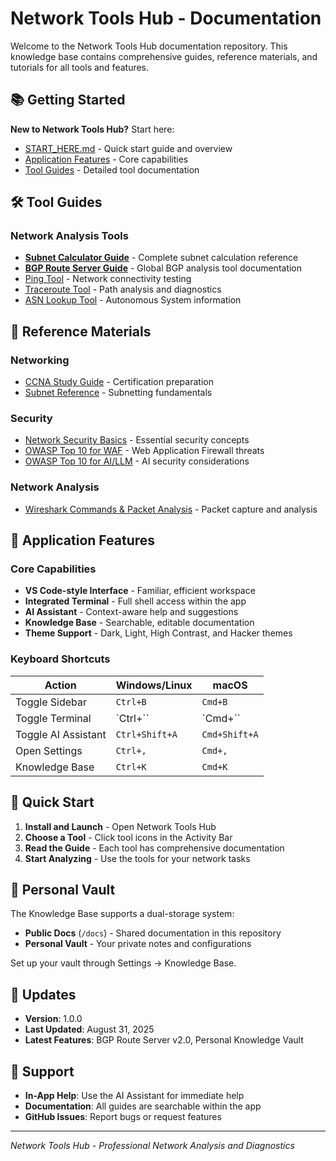 # Network Tools Hub - Documentation

Welcome to the Network Tools Hub documentation repository. This knowledge base contains comprehensive guides, reference materials, and tutorials for all tools and features.

## 📚 Getting Started

**New to Network Tools Hub?** Start here:
- [START_HERE.md](START_HERE.md) - Quick start guide and overview
- [Application Features](#application-features) - Core capabilities
- [Tool Guides](#tool-guides) - Detailed tool documentation

## 🛠️ Tool Guides

### Network Analysis Tools
- [**Subnet Calculator Guide**](tools/subnet-calculator-guide.md) - Complete subnet calculation reference
- [**BGP Route Server Guide**](tools/bgp-route-server-guide.md) - Global BGP analysis tool documentation
- [Ping Tool](tools/ping-tool.md) - Network connectivity testing
- [Traceroute Tool](tools/traceroute-tool.md) - Path analysis and diagnostics
- [ASN Lookup Tool](tools/asn-lookup.md) - Autonomous System information

## 📖 Reference Materials

### Networking
- [CCNA Study Guide](networking/ccna-study-guide.md) - Certification preparation
- [Subnet Reference](networking/subnet-guide.md) - Subnetting fundamentals

### Security
- [Network Security Basics](security/security-basics.md) - Essential security concepts
- [OWASP Top 10 for WAF](security/owasp-top10-waf.md) - Web Application Firewall threats
- [OWASP Top 10 for AI/LLM](security/owasp-top10-ai.md) - AI security considerations

### Network Analysis
- [Wireshark Commands & Packet Analysis](tools/wireshark-guide.md) - Packet capture and analysis

## 🎯 Application Features

### Core Capabilities
- **VS Code-style Interface** - Familiar, efficient workspace
- **Integrated Terminal** - Full shell access within the app
- **AI Assistant** - Context-aware help and suggestions
- **Knowledge Base** - Searchable, editable documentation
- **Theme Support** - Dark, Light, High Contrast, and Hacker themes

### Keyboard Shortcuts
| Action | Windows/Linux | macOS |
|--------|--------------|-------|
| Toggle Sidebar | `Ctrl+B` | `Cmd+B` |
| Toggle Terminal | `Ctrl+\`` | `Cmd+\`` |
| Toggle AI Assistant | `Ctrl+Shift+A` | `Cmd+Shift+A` |
| Open Settings | `Ctrl+,` | `Cmd+,` |
| Knowledge Base | `Ctrl+K` | `Cmd+K` |

## 🚀 Quick Start

1. **Install and Launch** - Open Network Tools Hub
2. **Choose a Tool** - Click tool icons in the Activity Bar
3. **Read the Guide** - Each tool has comprehensive documentation
4. **Start Analyzing** - Use the tools for your network tasks

## 📝 Personal Vault

The Knowledge Base supports a dual-storage system:
- **Public Docs** (`/docs`) - Shared documentation in this repository
- **Personal Vault** - Your private notes and configurations

Set up your vault through Settings → Knowledge Base.

## 🔄 Updates

- **Version**: 1.0.0
- **Last Updated**: August 31, 2025
- **Latest Features**: BGP Route Server v2.0, Personal Knowledge Vault

## 📮 Support

- **In-App Help**: Use the AI Assistant for immediate help
- **Documentation**: All guides are searchable within the app
- **GitHub Issues**: Report bugs or request features

---

*Network Tools Hub - Professional Network Analysis and Diagnostics*